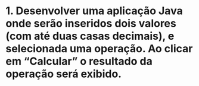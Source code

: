 # 1. Desenvolver uma aplicação Java onde serão inseridos dois valores (com até duas casas decimais), e selecionada uma operação. Ao clicar em “Calcular” o resultado da operação será exibido.
